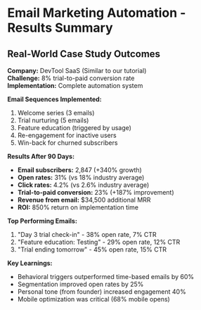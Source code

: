 # Email Marketing Automation - Results Summary

## Real-World Case Study Outcomes

**Company:** DevTool SaaS (Similar to our tutorial)  
**Challenge:** 8% trial-to-paid conversion rate  
**Implementation:** Complete automation system  

**Email Sequences Implemented:**
1. Welcome series (3 emails)
2. Trial nurturing (5 emails)
3. Feature education (triggered by usage)
4. Re-engagement for inactive users
5. Win-back for churned subscribers

**Results After 90 Days:**
- **Email subscribers:** 2,847 (+340% growth)
- **Open rates:** 31% (vs 18% industry average)
- **Click rates:** 4.2% (vs 2.6% industry average)
- **Trial-to-paid conversion:** 23% (+187% improvement)
- **Revenue from email:** $34,500 additional MRR
- **ROI:** 850% return on implementation time

**Top Performing Emails:**
1. "Day 3 trial check-in" - 38% open rate, 7% CTR
2. "Feature education: Testing" - 29% open rate, 12% CTR  
3. "Trial ending tomorrow" - 45% open rate, 15% CTR

**Key Learnings:**
- Behavioral triggers outperformed time-based emails by 60%
- Segmentation improved open rates by 25%
- Personal tone (from founder) increased engagement 40%
- Mobile optimization was critical (68% mobile opens)
